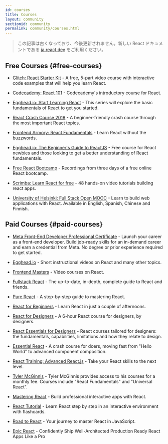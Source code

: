 ```yaml
---
id: courses
title: Courses
layout: community
sectionid: community
permalink: community/courses.html
---
```


<div class="scary">

>
> この記事は古くなっており、今後更新されません。新しい React ドキュメントである [ja.react.dev](https://ja.react.dev) をご利用ください。

</div>

## Free Courses {#free-courses}

- [Glitch: React Starter Kit](https://glitch.com/glimmer/post/react-starter-kit) - A free, 5-part video course with interactive code examples that will help you learn React.

- [Codecademy: React 101](https://www.codecademy.com/learn/react-101) - Codecademy's introductory course for React.

- [Egghead.io: Start Learning React](https://egghead.io/courses/start-learning-react) - This series will explore the basic fundamentals of React to get you started.

- [React Crash Course 2018](https://www.youtube.com/watch?v=Ke90Tje7VS0) - A beginner-friendly crash course through the most important React topics.

- [Frontend Armory: React Fundamentals](https://frontarm.com/courses/react-fundamentals/) - Learn React without the buzzwords.

- [Egghead.io: The Beginner's Guide to ReactJS](https://egghead.io/courses/the-beginner-s-guide-to-react) - Free course for React newbies and those looking to get a better understanding of React fundamentals.

- [Free React Bootcamp](https://tylermcginnis.com/free-react-bootcamp/) - Recordings from three days of a free online React bootcamp.

- [Scrimba: Learn React for free](https://scrimba.com/g/glearnreact) - 48 hands-on video tutorials building react apps.

- [University of Helsinki: Full Stack Open MOOC](https://fullstackopen.com/en/) - Learn to build web applications with React. Available in English, Spanish, Chinese and Finnish.


## Paid Courses {#paid-courses}

- [Meta Front-End Developer Professional Certificate](https://www.coursera.org/professional-certificates/meta-front-end-developer) - Launch your career as a front-end developer. Build job-ready skills for an in-demand career and earn a credential from Meta. No degree or prior experience required to get started.

- [Egghead.io](https://egghead.io/browse/frameworks/react) - Short instructional videos on React and many other topics.

- [Frontend Masters](https://frontendmasters.com/learn/react/) - Video courses on React.

- [Fullstack React](https://www.fullstackreact.com/) - The up-to-date, in-depth, complete guide to React and friends.

- [Pure React](https://daveceddia.com/pure-react/) - A step-by-step guide to mastering React.

- [React for Beginners](https://reactforbeginners.com/) - Learn React in just a couple of afternoons.

- [React for Designers](https://designcode.io/react) - A 6-hour React course for designers, by designers.

- [React Essentials for Designers](https://learnreact.design) - React courses tailored for designers: the fundamentals, capabilities, limitations and how they relate to design.

- [Essential React](https://learnreact.com/lessons/2018-essential-react-1-overview) - A crash course for doers, moving fast from "Hello World" to advanced component composition.

- [React Training: Advanced React.js](https://courses.reacttraining.com/p/advanced-react) - Take your React skills to the next level.

- [Tyler McGinnis](https://ui.dev/) - Tyler McGinnis provides access to his courses for a monthly fee. Courses include "React Fundamentals" and "Universal React".

- [Mastering React](https://codewithmosh.com/p/mastering-react/) - Build professional interactive apps with React.

- [React Tutorial](https://react-tutorial.app) - Learn React step by step in an interactive environment with flashcards.

- [Road to React](https://www.roadtoreact.com/) - Your journey to master React in JavaScript.

- [Epic React](https://epicreact.dev/) - Confidently Ship Well-Architected Production Ready React Apps Like a Pro

